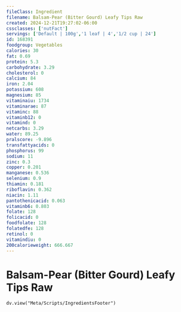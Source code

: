 ```yaml
---
fileClass: Ingredient
filename: Balsam-Pear (Bitter Gourd) Leafy Tips Raw
created: 2024-12-21T19:27:02-06:00
cssclasses: ['nutFact']
servings: ['Default | 100g','1 leaf | 4','1/2 cup | 24']
id: 168391
foodgroup: Vegetables
calories: 30
fat: 0.69
protein: 5.3
carbohydrate: 3.29
cholesterol: 0
calcium: 84
iron: 2.04
potassium: 608
magnesium: 85
vitaminaiu: 1734
vitaminarae: 87
vitaminc: 88
vitaminb12: 0
vitamind: 0
netcarbs: 3.29
water: 89.25
pralscore: -9.896
transfattyacids: 0
phosphorus: 99
sodium: 11
zinc: 0.3
copper: 0.201
manganese: 0.536
selenium: 0.9
thiamin: 0.181
riboflavin: 0.362
niacin: 1.11
pantothenicacid: 0.063
vitaminb6: 0.803
folate: 128
folicacid: 0
foodfolate: 128
folatedfe: 128
retinol: 0
vitamindiu: 0
200calorieweight: 666.667
---
```


# Balsam-Pear (Bitter Gourd) Leafy Tips Raw

```dataviewjs
dv.view("Meta/Scripts/IngredientsFooter")
```